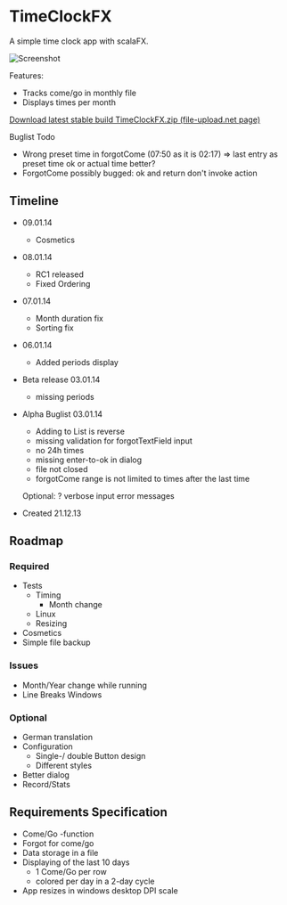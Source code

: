 # TimeClockFX

A simple time clock app with scalaFX.

![Screenshot](https://raw.github.com/snhub/TimeClockFX/master/screenshot.png)

Features:
- Tracks come/go in monthly file
- Displays times per month

[Download latest stable build TimeClockFX.zip (file-upload.net page)](http://www.file-upload.net/download-8497539/TimeClockFX.zip.html)

Buglist Todo
- Wrong preset time in forgotCome (07:50 as it is 02:17) => last entry as preset time ok or actual time better?
- ForgotCome possibly bugged: ok and return don't invoke action

## Timeline
- 09.01.14
	- Cosmetics
	
- 08.01.14
	- RC1 released
	- Fixed Ordering

- 07.01.14
	- Month duration fix
	- Sorting fix

- 06.01.14 
	- Added periods display

- Beta release 03.01.14
	- missing periods
	
- Alpha Buglist 03.01.14
  - Adding to List is reverse
  - missing validation for forgotTextField input
  - no 24h times
  - missing enter-to-ok in dialog
  - file not closed
  - forgotCome range is not limited to times after the last time
  
  Optional:
  ? verbose input error messages
  
- Created 21.12.13

## Roadmap
### Required
- Tests
	- Timing
	  - Month change
  - Linux
  - Resizing
- Cosmetics
- Simple file backup

### Issues
- Month/Year change while running
- Line Breaks Windows

### Optional
- German translation
- Configuration
	- Single-/ double Button design
	- Different styles
- Better dialog
- Record/Stats

## Requirements Specification

- Come/Go -function
- Forgot for come/go
- Data storage in a file
- Displaying of the last 10 days
  - 1 Come/Go per row
  - colored per day in a 2-day cycle
- App resizes in windows desktop DPI scale
